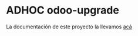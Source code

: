 # ADHOC odoo-upgrade

La documentación de este proyecto la llevamos [acá]( https://docs.google.com/document/d/1Qm5fSkjcA_j8QfUO7frL4lgKQ4LG3AN8we2Aw8_g4p8/edit#)
